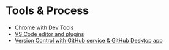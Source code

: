 # Tools & Process

* [Chrome with Dev Tools](https://www.lynda.com/Chrome-tutorials/Learning-Chrome-Web-Developer-Tools/590844-2.html)
* [VS Code editor and plugins](https://www.lynda.com/Visual-Studio-tutorials/Visual-Studio-Code-Web-Developers/588785-2.html?org=ewu.edu)
* [Version Control with GitHub service & GitHub Desktop app](https://www.lynda.com/GitHub-tutorials/GitHub-Web-Designers/162276-2.html) 

